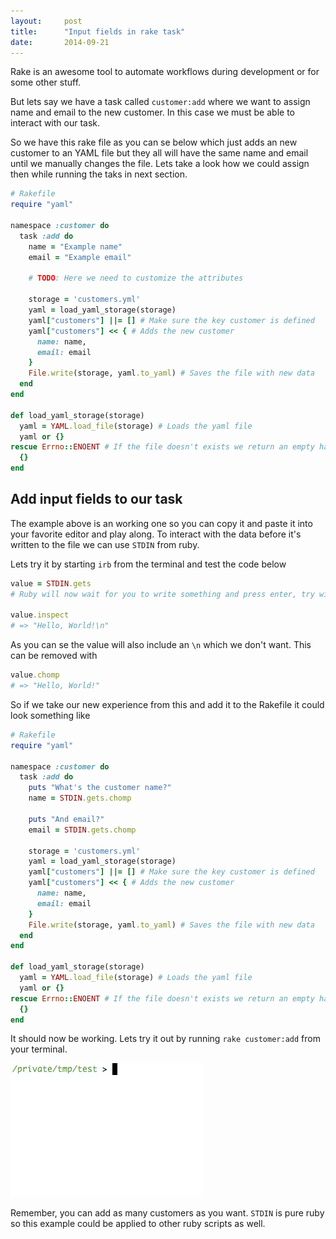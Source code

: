 ```yaml
---
layout:     post
title:      "Input fields in rake task"
date:       2014-09-21
---
```


Rake is an awesome tool to automate workflows during development or for some other stuff.

But lets say we have a task called `customer:add` where we want to assign name
and email to the new customer. In this case we must be able to interact with
our task.

So we have this rake file as you can se below which just adds an new customer to
an YAML file but they all will have the same name and email until we manually
changes the file. Lets take a look how we could assign then while running the
taks in next section.

```ruby
# Rakefile
require "yaml"

namespace :customer do
  task :add do
    name = "Example name"
    email = "Example email"

    # TODO: Here we need to customize the attributes

    storage = 'customers.yml'
    yaml = load_yaml_storage(storage)
    yaml["customers"] ||= [] # Make sure the key customer is defined
    yaml["customers"] << { # Adds the new customer
      name: name,
      email: email
    }
    File.write(storage, yaml.to_yaml) # Saves the file with new data
  end
end

def load_yaml_storage(storage)
  yaml = YAML.load_file(storage) # Loads the yaml file
  yaml or {}
rescue Errno::ENOENT # If the file doesn't exists we return an empty hash
  {}
end
```

## Add input fields to our task

The example above is an working one so you can copy it and paste it into your
favorite editor and play along. To interact with the data before it's written to
the file we can use `STDIN` from ruby.

Lets try it by starting `irb` from the terminal and test the code below

```ruby
value = STDIN.gets
# Ruby will now wait for you to write something and press enter, try with Hello, World!

value.inspect
# => "Hello, World!\n"
```

As you can se the value will also include an `\n` which we don't want. This can
be removed with

```ruby
value.chomp
# => "Hello, World!"
```

So if we take our new experience from this and add it to the Rakefile it could
look something like

```ruby
# Rakefile
require "yaml"

namespace :customer do
  task :add do
    puts "What's the customer name?"
    name = STDIN.gets.chomp

    puts "And email?"
    email = STDIN.gets.chomp

    storage = 'customers.yml'
    yaml = load_yaml_storage(storage)
    yaml["customers"] ||= [] # Make sure the key customer is defined
    yaml["customers"] << { # Adds the new customer
      name: name,
      email: email
    }
    File.write(storage, yaml.to_yaml) # Saves the file with new data
  end
end

def load_yaml_storage(storage)
  yaml = YAML.load_file(storage) # Loads the yaml file
  yaml or {}
rescue Errno::ENOENT # If the file doesn't exists we return an empty hash
  {}
end
```

It should now be working. Lets try it out by running `rake customer:add` from
your terminal.

![/img/posts/2014-09-21/result.gif](/img/posts/2014-09-21/result.gif)

Remember, you can add as many customers as you want. `STDIN` is pure ruby so
this example could be applied to other ruby scripts as well.
